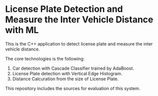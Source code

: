 # License Plate Detection and Measure the Inter Vehicle Distance with ML
This is the C++ application to detect license plate and measure the inter vehicle distance.

The core technologies is the following:
1. Car detection with Cascade Classifier trained by AdaBoost.
2. License Plate detection with Vertical Edge Histogram.
3. Distance Calcuration from the size of License Plate.

This repository includes the sources for evaluation of this system.
